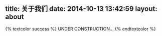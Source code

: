 title: 关于我们
date: 2014-10-13 13:42:59
layout: about
---

{% textcolor success %}
  UNDER CONSTRUCTION...
{% endtextcolor %}


